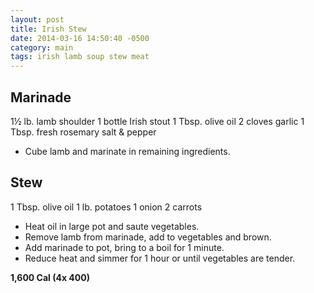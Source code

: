 ```yaml
---
layout: post
title: Irish Stew
date: 2014-03-16 14:50:40 -0500
category: main
tags: irish lamb soup stew meat
---
```

<h2>Marinade</h2>
1½ lb. lamb shoulder  
1 bottle Irish stout  
1 Tbsp. olive oil  
2 cloves garlic  
1 Tbsp. fresh rosemary  
salt &amp; pepper  
<ul>
	<li>Cube lamb and marinate in remaining ingredients.</li>
</ul>
<h2>Stew</h2>
1 Tbsp. olive oil  
1 lb. potatoes  
1 onion  
2 carrots  
<ul>
	<li>Heat oil in large pot and saute vegetables.</li>
	<li>Remove lamb from marinade, add to vegetables and brown.</li>
	<li>Add marinade to pot, bring to a boil for 1 minute.</li>
	<li>Reduce heat and simmer for 1 hour or until vegetables are tender.</li>
</ul>
<strong>1,600 Cal (4x 400)  
</strong>
